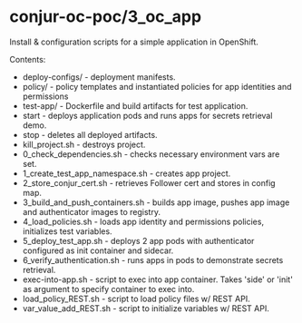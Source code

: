 # conjur-oc-poc/3_oc_app

Install & configuration scripts for a simple application in OpenShift.

Contents:
 - deploy-configs/ - deployment manifests.
 - policy/ - policy templates and instantiated policies for app identities and permissions
 - test-app/ - Dockerfile and build artifacts for test application.
 - start - deploys application pods and runs apps for secrets retrieval demo.
 - stop - deletes all deployed artifacts.
 - kill_project.sh - destroys project.
 - 0_check_dependencies.sh - checks necessary environment vars are set.
 - 1_create_test_app_namespace.sh - creates app project.
 - 2_store_conjur_cert.sh - retrieves Follower cert and stores in config map.
 - 3_build_and_push_containers.sh - builds app image, pushes app image and authenticator images to registry.
 - 4_load_policies.sh - loads app identity and permissions policies, initializes test variables.
 - 5_deploy_test_app.sh - deploys 2 app pods with authenticator configured as init container and sidecar.
 - 6_verify_authentication.sh - runs apps in pods to demonstrate secrets retrieval.
 - exec-into-app.sh - script to exec into app container. Takes 'side' or 'init' as argument to specify container to exec into.
 - load_policy_REST.sh - script to load policy files w/ REST API.
 - var_value_add_REST.sh - script to initialize variables w/ REST API.
